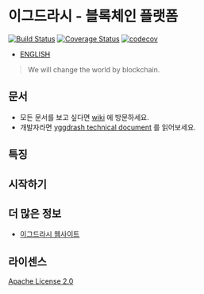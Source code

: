 # 이그드라시 - 블록체인 플랫폼

[![Build Status](https://travis-ci.org/yggdrash/yggdrash.svg?branch=develop)](https://travis-ci.org/yggdrash/yggdrash)
[![Coverage Status](https://coveralls.io/repos/github/yggdrash/yggdrash/badge.svg?branch=develop)](https://coveralls.io/github/yggdrash/yggdrash?branch=develop)
[![codecov](https://codecov.io/gh/yggdrash/yggdrash/branch/develop/graph/badge.svg)](https://codecov.io/gh/yggdrash/yggdrash)

- [ENGLISH](README.md)

> We will change the world by blockchain.

## 문서
- 모든 문서를 보고 싶다면 [wiki](https://github.com/yggdrash/yggdrash/wiki) 에 방문하세요.
- 개발자라면 [yggdrash technical document](docs) 를 읽어보세요.

## 특징

## 시작하기

## 더 많은 정보
- [이그드라시 웹사이트](https://yggdrash.io)

## 라이센스
[Apache License 2.0](LICENSE)